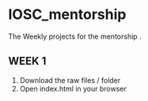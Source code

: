 # IOSC_mentorship
The Weekly projects for the mentorship .<br>

## WEEK 1
1. Download the raw files / folder <br>
2. Open index.html in your browser <br>
